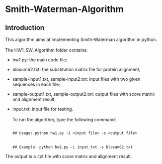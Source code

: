 # Smith-Waterman-Algorithm
## Introduction
This algorithm aims at implementing Smith-Waterman algorithm in python. 
\
\
The HW1_SW_Algorithm folder contains:
* hw1.py: the main code file;
* blosum62.txt: the substitution matrix file for protein alignment;
* sample-input1.txt, sample-input2.txt: input files with two given sequences in each file;
* sample-output1.txt, sample-output2.txt: output files with score matrix and alignment result;
* input.txt: input file for testing.
\
\
To run the algorithm, type the following command:

  <code>
  ## Usage: python hw1.py -i &lt;input file&gt -s &lt;output file&gt 
  </code>
  <br>
  <code>
  ## Example: python hw1.py -i input.txt -s blosum62.txt
  </code>

The output is a .txt file with score matrix and alignment result.
